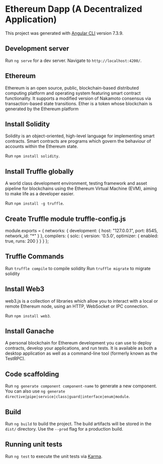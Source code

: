 # Ethereum Dapp (A Decentralized Application)

This project was generated with [Angular CLI](https://github.com/angular/angular-cli) version 7.3.9.

## Development server

Run `ng serve` for a dev server. Navigate to `http://localhost:4200/`.

## Ethereum

Ethereum is an open source, public, blockchain-based distributed computing platform and operating system featuring smart contract functionality. It supports a modified version of Nakamoto consensus via transaction-based state transitions. Ether is a token whose blockchain is generated by the Ethereum platform

## Install Solidity

Solidity is an object-oriented, high-level language for implementing smart contracts. Smart contracts are programs which govern the behaviour of accounts within the Ethereum state.

Run `npm install solidity`.

## Install Truffle globally

A world class development environment, testing framework and asset pipeline for blockchains using the Ethereum Virtual Machine (EVM), aiming to make life as a developer easier.

Run `npm install -g truffle`.

## Create Truffle module truffle-config.js

module.exports = {
  networks: {
    development: {
      host: "127.0.0.1",
      port: 8545, 
      network_id: "*"
    }
  },
  compilers: {
    solc: {
      version: '0.5.0',
      optimizer: {
        enabled: true,
        runs: 200
      }
    }
  }
};


## Truffle Commands

Run `truffle compile` to compile solidity 
Run `truffle migrate` to migrate solidity 

## Install Web3

web3.js is a collection of libraries which allow you to interact with a local or remote Ethereum node, using an HTTP, WebSocket or IPC connection.

Run `npm install web3`.

## Install Ganache

A personal blockchain for Ethereum development you can use to deploy contracts, develop your applications, and run tests. It is available as both a desktop application as well as a command-line tool (formerly known as the TestRPC).

## Code scaffolding

Run `ng generate component component-name` to generate a new component. You can also use `ng generate directive|pipe|service|class|guard|interface|enum|module`.

## Build

Run `ng build` to build the project. The build artifacts will be stored in the `dist/` directory. Use the `--prod` flag for a production build.

## Running unit tests

Run `ng test` to execute the unit tests via [Karma](https://karma-runner.github.io).
